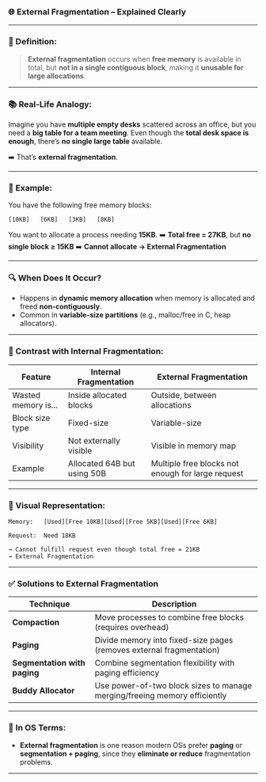 ### 🌐 External Fragmentation – Explained Clearly

---

### 📌 Definition:

> **External fragmentation** occurs when **free memory** is available in total, but **not in a single contiguous block**, making it **unusable for large allocations**.

---

### 📚 Real-Life Analogy:

Imagine you have **multiple empty desks** scattered across an office, but you need a **big table for a team meeting**.
Even though the **total desk space is enough**, there’s **no single large table** available.

➡️ That’s **external fragmentation**.

---

### 🧠 Example:

You have the following free memory blocks:

```
[10KB]   [6KB]   [3KB]   [8KB]
```

You want to allocate a process needing **15KB**.
➡️ **Total free = 27KB**, but **no single block ≥ 15KB**
➡️ **Cannot allocate → External Fragmentation**

---

### 🔍 When Does It Occur?

* Happens in **dynamic memory allocation** when memory is allocated and freed **non-contiguously**.
* Common in **variable-size partitions** (e.g., malloc/free in C, heap allocators).

---

### 🔧 Contrast with Internal Fragmentation:

| Feature             | Internal Fragmentation      | External Fragmentation                            |
| ------------------- | --------------------------- | ------------------------------------------------- |
| Wasted memory is... | Inside allocated blocks     | Outside, between allocations                      |
| Block size type     | Fixed-size                  | Variable-size                                     |
| Visibility          | Not externally visible      | Visible in memory map                             |
| Example             | Allocated 64B but using 50B | Multiple free blocks not enough for large request |

---

### 🧮 Visual Representation:

```
Memory:   [Used][Free 10KB][Used][Free 5KB][Used][Free 6KB]

Request:  Need 18KB

→ Cannot fulfill request even though total free = 21KB
→ External Fragmentation
```

---

### ✅ Solutions to External Fragmentation

| Technique                    | Description                                                               |
| ---------------------------- | ------------------------------------------------------------------------- |
| **Compaction**               | Move processes to combine free blocks (requires overhead)                 |
| **Paging**                   | Divide memory into fixed-size pages (removes external fragmentation)      |
| **Segmentation with paging** | Combine segmentation flexibility with paging efficiency                   |
| **Buddy Allocator**          | Use power-of-two block sizes to manage merging/freeing memory efficiently |

---

### 📌 In OS Terms:

* **External fragmentation** is one reason modern OSs prefer **paging** or **segmentation + paging**, since they **eliminate or reduce** fragmentation problems.

---
